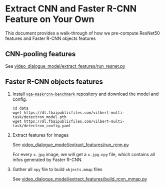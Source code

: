# Extract CNN and Faster R-CNN Feature on Your Own
This document provides a walk-through of how we pre-compute ResNet50 features and Faster R-CNN objects features

## CNN-pooling features
See [video_dialogue_model/extract_features/run_resnet.py](video_dialogue_model/extract_features/run_resnet.py)

## Faster R-CNN objects features
1. Install [`vqa-maskrcnn-benchmark`](https://gitlab.com/vedanuj/vqa-maskrcnn-benchmark) repository and download the model and config. 
    ```text
    cd data
    wget https://dl.fbaipublicfiles.com/vilbert-multi-task/detectron_model.pth
    wget https://dl.fbaipublicfiles.com/vilbert-multi-task/detectron_config.yaml
    ```

2. Extract features for images

    See [video_dialogue_model/extract_features/run_rcnn.py](./run_rcnn.py)

    For every `x.jpg` image, we will get a `x.jpg.npy` file, which contains all infos generated by Faster R-CNN.

3. Gather all `npy` file to build `objects.mmap` files

    See [video_dialogue_model/extract_features/build_rcnn_mmap.py](./build_rcnn_mmap.py)
